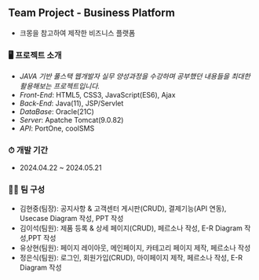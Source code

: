 ## Team Project - Business Platform
 - 크몽을 참고하여 제작한 비즈니스 플랫폼


### 🖥 프로젝트 소개
 - *JAVA 기반 풀스택 웹개발자 실무 양성과정을 수강하며 공부했던 내용들을 최대한 활용해보는 프로젝트입니다.*
 - *Front-End*: HTML5, CSS3, JavaScript(ES6), Ajax
 - *Back-End*: Java(11), JSP/Servlet
 - *DataBase*: Oracle(21C)
 - *Server*: Apatche Tomcat(9.0.82)
 - *API*: PortOne, coolSMS


### ⏱ 개발 기간
* 2024.04.22 ~ 2024.05.21
  

### 👍🏻 팀 구성
 - 김현중(팀장): 공지사항 & 고객센터 게시판(CRUD), 결제기능(API 연동), Usecase Diagram 작성, PPT 작성
 - 김이석(팀원): 제품 등록 & 상세 페이지(CRUD), 페르소나 작성, E-R Diagram 작성,PPT 작성
 - 유상현(팀원): 페이지 레이아웃, 메인페이지, 카테고리 페이지 제작, 페르소나 작성
 - 정은식(팀원): 로그인, 회원가입(CRUD), 마이페이지 제작, 페르소나 작성, E-R Diagram 작성

